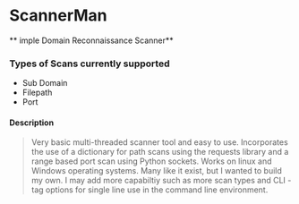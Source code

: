 # ScannerMan
** imple Domain Reconnaissance Scanner**

### Types of Scans currently supported
- Sub Domain
- Filepath
- Port

#### Description
> Very basic multi-threaded scanner tool and easy to use. Incorporates the use of a dictionary for path scans using the requests library and a range based port scan using Python sockets.
> Works on linux and Windows operating systems. 
> Many like it exist, but I wanted to build my own. I may add more capabiltiy such as more scan types and CLI -tag options for single line use in the command line environment.

